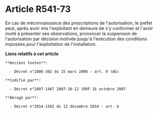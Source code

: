 # Article R541-73

En cas de méconnaissance des prescriptions de l'autorisation, le préfet peut, après avoir mis l'exploitant en demeure de s'y
conformer et l'avoir invité à présenter ses observations, prononcer la suspension de l'autorisation par décision motivée
jusqu'à l'exécution des conditions imposées pour l'exploitation de l'installation.

**Liens relatifs à cet article**

	**Anciens textes**:

	  - Décret n°2006-302 du 15 mars 2006 - art. 9 (Ab)

	**Codifié par**:

	  - Décret n°2007-1467 2007-10-12 JORF 16 octobre 2007

	**Abrogé par**:

	  - Décret n°2014-1501 du 12 décembre 2014 - art. 6
